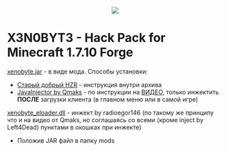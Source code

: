 <p align="center">
  <img src="https://github.com/N1nt4nd0/Xenobyte/blob/master/logo.png">
</p>

<p align="center"><h1>X3N0BYT3 - Hack Pack for Minecraft 1.7.10 Forge</h1></p>

<a href="https://github.com/N1nt4nd0/Xenobyte/blob/master/xenobyte.jar">xenobyte.jar</a> - в виде мода. Способы установки:
  - <a href="https://yadi.sk/d/VRL1rF5E3KQHzb">Старый добрый HZR</a> - инструкция внутри архива
  - <a href="https://yadi.sk/d/l-bIC0a-grPrgA">JavaInjector by Qmaks</a> - по инструкции на <a href="https://www.youtube.com/watch?v=hmquFs06PlU">ВИДЕО</a>, только инжектить <b>ПОСЛЕ</b> загрузки клиента (в главном меню или в самой игре)

<a href="https://github.com/N1nt4nd0/Xenobyte/blob/master/xenobyte_eloader.dll">xenobyte_eloader.dll</a> - инжект by radioegor146 (по такому же принципу что и на видео от Qmaks, но соглашаясь со всеми (кроме inject by Left4Dead) пунктами в окошках при инжекте)
  - Положив JAR файл в папку mods
